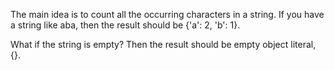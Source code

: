 The main idea is to count all the occurring characters in a string.
If you have a string like aba, then the result should be {'a': 2, 'b': 1}.

What if the string is empty? Then the result should be empty object literal, {}.
